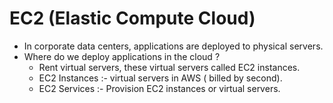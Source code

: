 # EC2 (Elastic Compute Cloud)
- In corporate data centers, applications are deployed to physical servers.
- Where do we deploy applications in the cloud ?
  - Rent virtual servers, these virtual servers called EC2 instances.
  - EC2 Instances :- virtual servers in AWS ( billed by second).
  - EC2 Services :- Provision EC2 instances or virtual servers.
